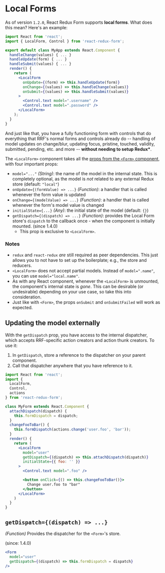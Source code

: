 # Local Forms

As of version `1.2.0`, React Redux Form supports **local forms**. What does this mean? Here's an example:

```jsx
import React from 'react';
import { LocalForm, Control } from 'react-redux-form';

export default class MyApp extends React.Component {
  handleChange(values) { ... }
  handleUpdate(form) { ... }
  handleSubmit(values) { ... }
  render() {
    return (
      <LocalForm
        onUpdate={(form) => this.handleUpdate(form)}
        onChange={(values) => this.handleChange(values)}
        onSubmit={(values) => this.handleSubmit(values)}
      >
        <Control.text model=".username" />
        <Control.text model=".password" />
      </LocalForm>
    );
  }
}
```

And just like that, you have a fully functioning form with controls that do everything that RRF's normal forms and controls already do -- handling of model updates on change/blur, updating focus, pristine, touched, validity, submitted, pending, etc. and more -- **without needing to setup Redux\***.

The `<LocalForm>` component takes all the [props from the `<Form>` component](../api/Form.md), with four important props:

- `model="..."` _(String)_: the name of the model in the internal state. This is completely optional, as the model is _not_ related to any external Redux store (default: `"local"`)
- `onUpdate={(formValue) => ...}` _(Function)_: a handler that is called whenever the form value is updated
- `onChange={(modelValue) => ...}` _(Function)_: a handler that is called whenever the form's model value is changed
- `initialState={...}` _(Any)_: the initial state of the model (default: `{}`)
- `getDispatch={(dispatch) => ...}` _(Function)_: provides the Local Form store's `dispatch` to the callback once - when the component is initially mounted. (since 1.4.0)
  - This prop is exclusive to `<LocalForm>`.

### Notes
- `redux` and `react-redux` _are_ still required as peer dependencies. This just allows you to not have to set up the boilerplate; e.g., the store and reducers.
- `<LocalForm>` does not accept partial models. Instead of `model=".name"`, you can use `model="local.name"`. 
- As with any React component, whenever the `<LocalForm>` is unmounted, the component's internal state is _gone_. This can be desirable (or undesirable) depending on your use case, so take this into consideration.
- Just like with `<Form>`, the props `onSubmit` and `onSubmitFailed` will work as expected.

## Updating the model externally
With the `getDispatch` prop, you have access to the internal dispatcher, which accepts RRF-specific action creators and action thunk creators. To use it:

1. In `getDispatch`, store a reference to the dispatcher on your parent component.
2. Call that dispatcher anywhere that you have reference to it.

```jsx
import React from 'react';
import {
  LocalForm,
  Control,
  actions
} from 'react-redux-form';

class MyForm extends React.Component {
  attachDispatch(dispatch) {
    this.formDispatch = dispatch;
  }
  changeFooToBar() {
    this.formDispatch(actions.change('user.foo', 'bar'));
  }
  render() {
    return (
      <LocalForm
        model="user"
        getDispatch={(dispatch) => this.attachDispatch(dispatch)}
        initialState={{ foo: '' }}
      >
        <Control.text model=".foo" />

        <button onClick={() => this.changeFooToBar()}>
          Change user.foo to "bar"
        </button>
      </LocalForm>
    )
  }
}
```

## `getDispatch={(dispatch) => ...}`
_(Function)_ Provides the dispatcher for the `<Form>`'s store.

(since: 1.4.0)

```jsx
<Form
  model="user"
  getDispatch={(dispatch) => this.formDispatch = dispatch}
/>
```
